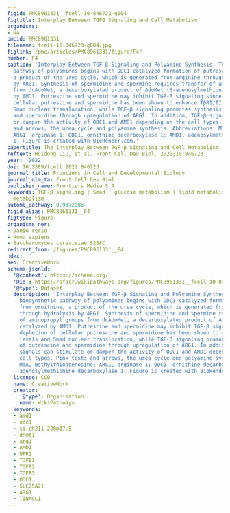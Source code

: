 ```yaml
---
figid: PMC8961331__fcell-10-846723-g004
figtitle: Interplay Between TGFB Signaling and Cell Metabolism
organisms:
- NA
pmcid: PMC8961331
filename: fcell-10-846723-g004.jpg
figlink: /pmc/articles/PMC8961331/figure/F4/
number: F4
caption: 'Interplay Between TGF-β Signaling and Polyamine Synthesis. The main biosynthetic
  pathway of polyamines begins with ODC1-catalyzed formation of putrescine from ornithine,
  a product of the urea cycle, which is generated from arginine through hydrolysis
  by ARG1. Synthesis of spermidine and spermine requires transfer of aminopropyl groups
  from dcAdoMet, a decarboxylated product of AdoMet (S-adenosylmethionine) catalyzed
  by AMD1. Putrescine and spermidine may inhibit TGF-β signaling since depletion of
  cellular putrescine and spermidine has been shown to enhance TβRI/II levels and
  Smad nuclear translocation, while TGF-β signaling promotes synthesis of putrescine
  and spermidine through upregulation of ARG1. In addition, TGF-β signals can stimulate
  or dampen the activity of ODC1 and AMD1 depending on the cell types. Pink texts
  and arrows, the urea cycle and polyamine synthesis. Abbreviations: MTA, methylthioadenosine;
  ARG1, arginase 1; ODC1, ornithine decarboxylase 1; AMD1, adenosylmethionine decarboxylase
  1. Figure is created with BioRender.com.'
papertitle: The Interplay Between TGF-β Signaling and Cell Metabolism.
reftext: Huidong Liu, et al. Front Cell Dev Biol. 2022;10:846723.
year: '2022'
doi: 10.3389/fcell.2022.846723
journal_title: Frontiers in Cell and Developmental Biology
journal_nlm_ta: Front Cell Dev Biol
publisher_name: Frontiers Media S.A.
keywords: TGF-β signaling | Smad | glucose metabolism | lipid metabolism | amino acid
  metabolism
automl_pathway: 0.9372886
figid_alias: PMC8961331__F4
figtype: Figure
organisms_ner:
- Danio rerio
- Homo sapiens
- Saccharomyces cerevisiae S288C
redirect_from: /figures/PMC8961331__F4
ndex: ''
seo: CreativeWork
schema-jsonld:
  '@context': https://schema.org/
  '@id': https://pfocr.wikipathways.org/figures/PMC8961331__fcell-10-846723-g004.html
  '@type': Dataset
  description: 'Interplay Between TGF-β Signaling and Polyamine Synthesis. The main
    biosynthetic pathway of polyamines begins with ODC1-catalyzed formation of putrescine
    from ornithine, a product of the urea cycle, which is generated from arginine
    through hydrolysis by ARG1. Synthesis of spermidine and spermine requires transfer
    of aminopropyl groups from dcAdoMet, a decarboxylated product of AdoMet (S-adenosylmethionine)
    catalyzed by AMD1. Putrescine and spermidine may inhibit TGF-β signaling since
    depletion of cellular putrescine and spermidine has been shown to enhance TβRI/II
    levels and Smad nuclear translocation, while TGF-β signaling promotes synthesis
    of putrescine and spermidine through upregulation of ARG1. In addition, TGF-β
    signals can stimulate or dampen the activity of ODC1 and AMD1 depending on the
    cell types. Pink texts and arrows, the urea cycle and polyamine synthesis. Abbreviations:
    MTA, methylthioadenosine; ARG1, arginase 1; ODC1, ornithine decarboxylase 1; AMD1,
    adenosylmethionine decarboxylase 1. Figure is created with BioRender.com.'
  license: CC0
  name: CreativeWork
  creator:
    '@type': Organization
    name: WikiPathways
  keywords:
  - amd1
  - odc1
  - si:ch211-220m17.5
  - dnmt1
  - arg1
  - AMD1
  - NPR2
  - TGFB1
  - TGFB2
  - TGFB3
  - ODC1
  - SLC25A21
  - ARG1
  - TINAGL1
---
```


